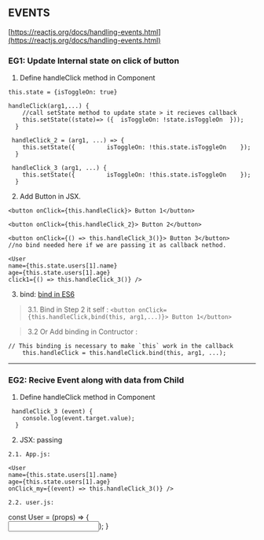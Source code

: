## EVENTS
[https://reactjs.org/docs/handling-events.html](https://reactjs.org/docs/handling-events.html)

### EG1: Update Internal state on click of button
1.  Define handleClick method in Component
```
this.state = {isToggleOn: true}

handleClick(arg1,...) {
    //call setState method to update state > it recieves callback
    this.setState((state)=> ({  isToggleOn: !state.isToggleOn  }));
  }

 handleClick_2 = (arg1, ...) => {
    this.setState({         isToggleOn: !this.state.isToggleOn    });
  }

 handleClick_3 (arg1, ...) {
    this.setState({         isToggleOn: !this.state.isToggleOn    });
  }
```
2. Add Button in JSX. 
```
<button onClick={this.handleClick}> Button 1</button>

<button onClick={this.handleClick_2}> Button 2</button>

<button onClick={() => this.handleClick_3()}> Button 3</button>
//no bind needed here if we are passing it as callback nethod.

<User 
name={this.state.users[1].name} 
age={this.state.users[1].age} 
click1={() => this.handleClick_3()} />
```

3. bind: 
[bind in ES6](https://developer.mozilla.org/en-US/docs/Web/JavaScript/Reference/Global_objects/Function/bind)
> 3.1. Bind in Step 2 it self : `<button onClick={this.handleClick,bind(this, arg1,...)}> Button 1</button>`

> 3.2 Or Add binding in Contructor :
```
// This binding is necessary to make `this` work in the callback
    this.handleClick = this.handleClick.bind(this, arg1, ...);
```
***

### EG2: Recive Event along with data from Child
1.  Define handleClick method in Component
```
 handleClick_3 (event) {
    console.log(event.target.value);
  }
```
2. JSX: passing 
```
2.1. App.js:

<User 
name={this.state.users[1].name} 
age={this.state.users[1].age} 
onClick_my={(event) => this.handleClick_3()} />

2.2. user.js:
```
const User = (props) => {  
        <input type="text" onChange={props.onClick_my}/>);
}
```

